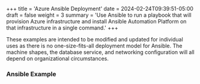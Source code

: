+++
title = 'Azure Ansible Deployment'
date = 2024-02-24T09:39:51-05:00
draft = false
weight = 3
summary = 'Use Ansible to run a playbook that will provision Azure infrastructure and install Ansible Automation Platform on that infrastructure in a single command.'
+++

These examples are intended to be modified and updated for individual uses as there is no one-size-fits-all deployment model for Ansible. The machine shapes, the database service, and networking configuration will all depend on organizational circumstances.

### Ansible Example
